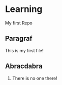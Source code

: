 # Learning
My first Repo
## Paragraf
This is my first file!
## Abracdabra

1. There is no one there!

